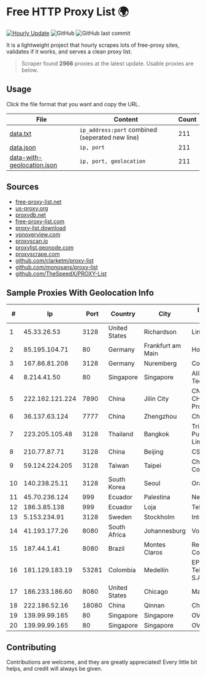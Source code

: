 
# Free HTTP Proxy List 🌍

[![Hourly Update](https://github.com/mertguvencli/http-proxy-list/actions/workflows/main.yml/badge.svg?branch=main)](https://github.com/mertguvencli/http-proxy-list/actions/workflows/main.yml)
![GitHub](https://img.shields.io/github/license/mertguvencli/http-proxy-list)
![GitHub last commit](https://img.shields.io/github/last-commit/mertguvencli/http-proxy-list)

It is a lightweight project that hourly scrapes lots of free-proxy sites, validates if it works, and serves a clean proxy list.


> Scraper found **2966** proxies at the latest update. Usable proxies are below.

## Usage

Click the file format that you want and copy the URL.


|File|Content|Count|
|----|-------|-----|
|[data.txt](https://raw.githubusercontent.com/mertguvencli/http-proxy-list/main/proxy-list/data.txt)|`ip_address:port` combined (seperated new line)|211|
|[data.json](https://raw.githubusercontent.com/mertguvencli/http-proxy-list/main/proxy-list/data.json)|`ip, port`|211|
|[data-with-geolocation.json](https://raw.githubusercontent.com/mertguvencli/http-proxy-list/main/proxy-list/data-with-geolocation.json)|`ip, port, geolocation`|211|

## Sources

* [free-proxy-list.net](https://free-proxy-list.net)
* [us-proxy.org](https://www.us-proxy.org)
* [proxydb.net](http://proxydb.net)
* [free-proxy-list.com](https://free-proxy-list.com/?page=&port=&type%5B%5D=http&type%5B%5D=https&up_time=0&search=Search)
* [proxy-list.download](https://www.proxy-list.download/HTTP)
* [vpnoverview.com](https://vpnoverview.com/privacy/anonymous-browsing/free-proxy-servers)
* [proxyscan.io](https://www.proxyscan.io)
* [proxylist.geonode.com](https://proxylist.geonode.com/api/proxy-list?limit=300&page=1&sort_by=lastChecked&sort_type=desc&protocols=http,https)
* [proxyscrape.com](https://api.proxyscrape.com/v2/?request=displayproxies&protocol=http&timeout=10000&country=all&ssl=all&anonymity=all)
* [github.com/clarketm/proxy-list](https://raw.githubusercontent.com/clarketm/proxy-list/master/proxy-list-raw.txt)
* [github.com/monosans/proxy-list](https://raw.githubusercontent.com/monosans/proxy-list/main/proxies/http.txt)
* [github.com/TheSpeedX/PROXY-List](https://raw.githubusercontent.com/TheSpeedX/PROXY-List/master/http.txt)


## Sample Proxies With Geolocation Info

|#|Ip|Port|Country|City|Internet Service Provider|
|-|--|----|-------|----|-------------------------|
|1|45.33.26.53|3128|United States|Richardson|Linode, LLC|
|2|85.195.104.71|80|Germany|Frankfurt am Main|Host Europe GmbH|
|3|167.86.81.208|3128|Germany|Nuremberg|Contabo GmbH|
|4|8.214.41.50|80|Singapore|Singapore|Alibaba (US) Technology Co., Ltd.|
|5|222.162.121.224|7890|China|Jilin City|CNC Group CHINA169 Jilin Province Network|
|6|36.137.63.124|7777|China|Zhengzhou|China Mobile|
|7|223.205.105.48|3128|Thailand|Bangkok|Triple T Broadband Public Company Limited|
|8|210.77.87.71|3128|China|Beijing|CSTNET|
|9|59.124.224.205|3128|Taiwan|Taipei|Chunghwa Telecom Co., Ltd.|
|10|140.238.25.11|3128|South Korea|Seoul|Oracle Corporation|
|11|45.70.236.124|999|Ecuador|Palestina|Nedetel S.A.|
|12|186.3.85.138|999|Ecuador|Loja|Telconet S.A|
|13|5.153.234.91|3128|Sweden|Stockholm|Inter Connects Inc|
|14|41.193.177.26|8080|South Africa|Johannesburg|Vox Telecom|
|15|187.44.1.41|8080|Brazil|Montes Claros|Rede Brasileira de Comunicacao S/A|
|16|181.129.183.19|53281|Colombia|Medellín|EPM Telecomunicaciones S.A. E.S.P.|
|17|186.233.186.60|8080|United States|Chicago|Maxihost LTDA|
|18|222.186.52.16|18080|China|Qinnan|Chinanet|
|19|139.99.99.165|80|Singapore|Singapore|OVH SAS|
|20|139.99.99.165|80|Singapore|Singapore|OVH SAS|



## Contributing

Contributions are welcome, and they are greatly appreciated! Every
little bit helps, and credit will always be given.

